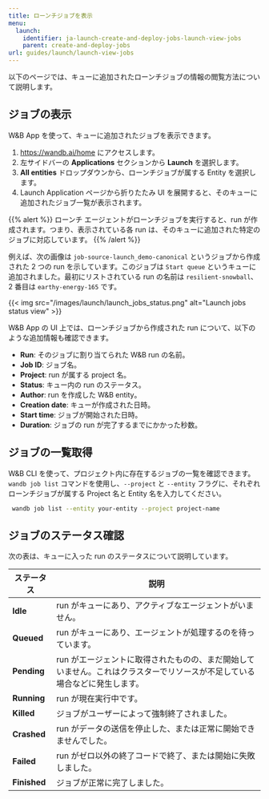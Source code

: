 ```yaml
---
title: ローンチジョブを表示
menu:
  launch:
    identifier: ja-launch-create-and-deploy-jobs-launch-view-jobs
    parent: create-and-deploy-jobs
url: guides/launch/launch-view-jobs
---
```


以下のページでは、キューに追加されたローンチジョブの情報の閲覧方法について説明します。

## ジョブの表示

W&B App を使って、キューに追加されたジョブを表示できます。

1. https://wandb.ai/home にアクセスします。
2. 左サイドバーの **Applications** セクションから **Launch** を選択します。
3. **All entities** ドロップダウンから、ローンチジョブが属する Entity を選択します。
4. Launch Application ページから折りたたみ UI を展開すると、そのキューに追加されたジョブ一覧が表示されます。

{{% alert %}}
ローンチ エージェントがローンチジョブを実行すると、run が作成されます。つまり、表示されている各 run は、そのキューに追加された特定のジョブに対応しています。
{{% /alert %}}

例えば、次の画像は `job-source-launch_demo-canonical` というジョブから作成された 2 つの run を示しています。このジョブは `Start queue` というキューに追加されました。最初にリストされている run の名前は `resilient-snowball`、2 番目は `earthy-energy-165` です。

{{< img src="/images/launch/launch_jobs_status.png" alt="Launch jobs status view" >}}

W&B App の UI 上では、ローンチジョブから作成された run について、以下のような追加情報も確認できます。

   - **Run**: そのジョブに割り当てられた W&B run の名前。
   - **Job ID**: ジョブ名。
   - **Project**: run が属する project 名。
   - **Status**: キュー内の run のステータス。
   - **Author**: run を作成した W&B entity。
   - **Creation date**: キューが作成された日時。
   - **Start time**: ジョブが開始された日時。
   - **Duration**: ジョブの run が完了するまでにかかった秒数。

## ジョブの一覧取得
W&B CLI を使って、プロジェクト内に存在するジョブの一覧を確認できます。`wandb job list` コマンドを使用し、`--project` と `--entity` フラグに、それぞれローンチジョブが属する Project 名と Entity 名を入力してください。

```bash
 wandb job list --entity your-entity --project project-name
```

## ジョブのステータス確認

次の表は、キューに入った run のステータスについて説明しています。

| ステータス | 説明 |
| --- | --- |
| **Idle** | run がキューにあり、アクティブなエージェントがいません。 |
| **Queued** | run がキューにあり、エージェントが処理するのを待っています。 |
| **Pending** | run がエージェントに取得されたものの、まだ開始していません。これはクラスターでリソースが不足している場合などに発生します。 |
| **Running** | run が現在実行中です。 |
| **Killed** | ジョブがユーザーによって強制終了されました。 |
| **Crashed** | run がデータの送信を停止した、または正常に開始できませんでした。 |
| **Failed** | run がゼロ以外の終了コードで終了、または開始に失敗しました。 |
| **Finished** | ジョブが正常に完了しました。 |